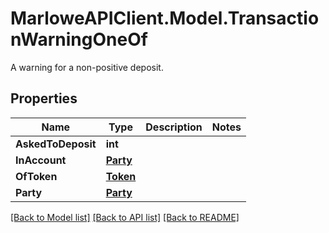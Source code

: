 # MarloweAPIClient.Model.TransactionWarningOneOf
A warning for a non-positive deposit.

## Properties

Name | Type | Description | Notes
------------ | ------------- | ------------- | -------------
**AskedToDeposit** | **int** |  | 
**InAccount** | [**Party**](Party.md) |  | 
**OfToken** | [**Token**](Token.md) |  | 
**Party** | [**Party**](Party.md) |  | 

[[Back to Model list]](../README.md#documentation-for-models) [[Back to API list]](../README.md#documentation-for-api-endpoints) [[Back to README]](../README.md)


